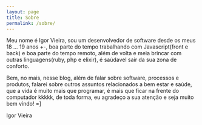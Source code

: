 ```yaml
---
layout: page
title: Sobre
permalink: /sobre/
---
```


Meu nome é Igor Vieira, sou um desenvolvedor de software desde os meus 18 ... 19 anos +-, boa parte do tempo trabalhando com Javascript(front e back) e boa parte do tempo remoto, além de volta e meia brincar com outras linguagens(ruby, php e elixir), é saúdavel sair da sua zona de conforto.

Bem, no mais, nesse blog, além de falar sobre software, processos e produtos, falarei sobre outros assuntos relacionados a bem estar e saúde, que a vida é muito mais que programar, é mais que ficar na frente do computador kkkkk, de toda forma, eu agradeço a sua atenção e seja muito bem vindo! =]

Igor Vieira
